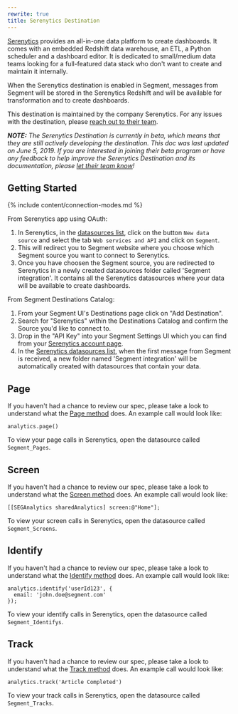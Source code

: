 ```yaml
---
rewrite: true
title: Serenytics Destination
---
```

[Serenytics](https://www.serenytics.com/?utm_source=segmentio&utm_medium=docs&utm_campaign=partners) provides an all-in-one data platform to create dashboards. It comes with an embedded Redshift data warehouse, an ETL, a Python scheduler and a  dashboard editor. It is dedicated to small/medium data teams looking for a full-featured data stack who don't want to create and maintain it internally.

When the Serenytics destination is enabled in Segment, messages from Segment will be stored in the Serenytics Redshift and will be available for transformation and to create dashboards.


This destination is maintained by the company Serenytics. For any issues with the destination, please [reach out to their team](mailto:support@serenytics.com).



_**NOTE:** The Serenytics Destination is currently in beta, which means that they are still actively developing the destination. This doc was last updated on June 5, 2019. If you are interested in joining their beta program or have any feedback to help improve the Serenytics Destination and its documentation, please [let  their team know](mailto:support@serenytics.com)!_


## Getting Started

{% include content/connection-modes.md %}

From Serenytics app using OAuth:
1. In Serenytics, in the [datasources list](https://app.serenytics.com/studio/data_sources), click on the button `New data source` and select the tab `Web services and API` and click on `Segment`.
2. This will redirect you to Segment website where you choose which Segment source you want to connect to Serenytics.
3. Once you have choosen the Segment source, you are redirected to Serenytics in a newly created datasources folder called 'Segment integration'. It contains all the Serenytics datasources where your data will be available to create dashboards.

From Segment Destinations Catalog:
1. From your Segment UI's Destinations page click on "Add Destination".
2. Search for "Serenytics" within the Destinations Catalog and confirm the Source you'd like to connect to.
3. Drop in the "API Key" into your Segment Settings UI which you can find from your [Serenytics account page](https://app.serenytics.com/studio/account).
4. In the [Serenytics datasources list](https://app.serenytics.com/studio/data_sources), when the first message from Segment is received, a new folder named 'Segment integration' will be automatically created with datasources that contain your data.



## Page

If you haven't had a chance to review our spec, please take a look to understand what the [Page method](https://segment.com/docs/connections/spec/page/) does. An example call would look like:

```
analytics.page()
```


To view your page calls in Serenytics, open the datasource called `Segment_Pages`.

## Screen

If you haven't had a chance to review our spec, please take a look to understand what the [Screen method](https://segment.com/docs/connections/spec/screen/) does. An example call would look like:

```
[[SEGAnalytics sharedAnalytics] screen:@"Home"];
```

To view your screen calls in Serenytics, open the datasource called `Segment_Screens`.

## Identify

If you haven't had a chance to review our spec, please take a look to understand what the [Identify method](https://segment.com/docs/connections/spec/identify/) does. An example call would look like:

```
analytics.identify('userId123', {
  email: 'john.doe@segment.com'
});
```

To view your identify calls in Serenytics, open the datasource called `Segment_Identifys`.


## Track

If you haven't had a chance to review our spec, please take a look to understand what the [Track method](https://segment.com/docs/connections/spec/track/) does. An example call would look like:

```
analytics.track('Article Completed')
```

To view your track calls in Serenytics, open the datasource called `Segment_Tracks`.
